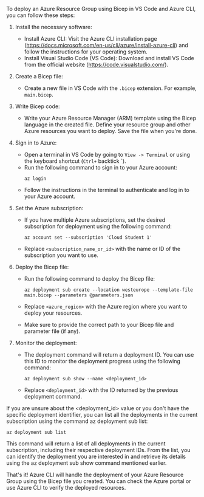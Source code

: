 To deploy an Azure Resource Group using Bicep in VS Code and Azure CLI, you can follow these steps:

1. Install the necessary software:

   - Install Azure CLI: Visit the Azure CLI installation page (https://docs.microsoft.com/en-us/cli/azure/install-azure-cli) and follow the instructions for your operating system.
   - Install Visual Studio Code (VS Code): Download and install VS Code from the official website (https://code.visualstudio.com/).

2. Create a Bicep file:

   - Create a new file in VS Code with the `.bicep` extension. For example, `main.bicep`.

3. Write Bicep code:

   - Write your Azure Resource Manager (ARM) template using the Bicep language in the created file. Define your resource group and other Azure resources you want to deploy. Save the file when you're done.

4. Sign in to Azure:

   - Open a terminal in VS Code by going to `View -> Terminal` or using the keyboard shortcut (`Ctrl+` backtick `).
   - Run the following command to sign in to your Azure account:
     ```
     az login
     ```
   - Follow the instructions in the terminal to authenticate and log in to your Azure account.

5. Set the Azure subscription:

   - If you have multiple Azure subscriptions, set the desired subscription for deployment using the following command:
     ```
     az account set --subscription 'Cloud Student 1'
     ```
   - Replace `<subscription_name_or_id>` with the name or ID of the subscription you want to use.

6. Deploy the Bicep file:

   - Run the following command to deploy the Bicep file:

     ```
     az deployment sub create --location westeurope --template-file main.bicep --parameters @parameters.json
     ```

   - Replace `<azure_region>` with the Azure region where you want to deploy your resources.
   - Make sure to provide the correct path to your Bicep file and parameter file (if any).

7. Monitor the deployment:
   - The deployment command will return a deployment ID. You can use this ID to monitor the deployment progress using the following command:
     ```
     az deployment sub show --name <deployment_id>
     ```
   - Replace `<deployment_id>` with the ID returned by the previous deployment command.

If you are unsure about the <deployment_id> value or you don't have the specific deployment identifier, you can list all the deployments in the current subscription using the command az deployment sub list:

```
az deployment sub list
```

This command will return a list of all deployments in the current subscription, including their respective deployment IDs. From the list, you can identify the deployment you are interested in and retrieve its details using the az deployment sub show command mentioned earlier.

That's it! Azure CLI will handle the deployment of your Azure Resource Group using the Bicep file you created. You can check the Azure portal or use Azure CLI to verify the deployed resources.

<!-- Deplying in group -->
<!-- az deployment group create \
 --template-file resourcegrp.bicep \
 --parameters @parameters.json -->
